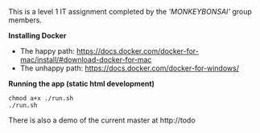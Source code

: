This is a level 1 IT assignment completed by the *'MONKEYBONSAI'* group members.

**Installing Docker**

* The happy path: https://docs.docker.com/docker-for-mac/install/#download-docker-for-mac
* The unhappy path: https://docs.docker.com/docker-for-windows/

**Running the app (static html development)**

```
chmod a+x ./run.sh
./run.sh
```



There is also a demo of the current master at http://todo